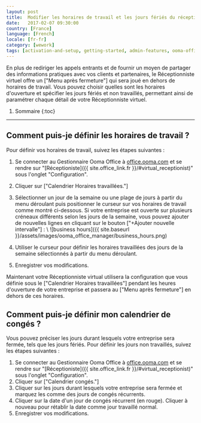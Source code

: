 ```yaml
---
layout: post
title:  Modifier les horaires de travail et les jours fériés du réceptionniste virtuel
date:   2017-02-07 09:30:00
country: [France]
language: [French]
locale: [fr-fr]
category: [wework]
tags: [activation-and-setup, getting-started, admin-features, ooma-office-manager, wework]
---
```


En plus de rediriger les appels entrants et de fournir un moyen de partager des informations pratiques avec vos clients et partenaires, le Réceptionniste virtuel offre un ["Menu après fermeture"] qui sera joué en dehors de horaires de travail. Vous pouvez choisir quelles sont les horaires d'ouverture et spécifier les jours fériés et non travaillés, permettant ainsi de paramétrer chaque détail de votre Réceptionniste virtuel.

1. Sommaire
{:toc}
* * *

## Comment puis-je définir les horaires de travail ?

Pour définir vos horaires de travail, suivez les étapes suivantes :

1. Se connecter au Gestionnaire Ooma Office à [office.ooma.com](office.ooma.com) et se rendre sur "[Réceptioniste]({{ site.office_link.fr }}/#virtual_receptionist)" sous l'onglet "Configuration".
2. Cliquer sur ["Calendrier Horaires travaillées."]
3. Sélectionner un jour de la semaine ou une plage de jours à partir du menu déroulant puis positionner le curseur sur vos horaires de travail comme montré ci-dessous. Si votre entreprise est ouverte sur plusieurs créneaux différents selon les jours de la semaine, vous pouvez ajouter de nouvelles lignes en cliquant sur le bouton ["+Ajouter nouvelle intervalle"] : \\
   ![business hours]({{ site.baseurl }}/assets/images/ooma_office_manager/business_hours.png)

4. Utiliser le curseur pour définir les horaires travaillées des jours de la semaine sélectionnés à partir du menu déroulant.
5. Enregistrer vos modifications.

Maintenant votre Réceptionniste virtual utilisera la configuration que vous définie sous le ["Calendrier Horaires travaillées"] pendant les heures d'ouverture de votre entreprise et passera au ["Menu après fermeture"] en dehors de ces horaires.

## Comment puis-je définir mon calendrier de congés ?

Vous pouvez préciser les jours durant lesquels votre entreprise sera fermée, tels que les jours fériés. Pour définir les jours non travaillés, suivez les étapes suivantes :

1. Se connecter au Gestionnaire Ooma Office à [office.ooma.com](office.ooma.com) et se rendre sur "[Réceptioniste]({{ site.office_link.fr }}/#virtual_receptionist)" sous l'onglet "Configuration".
2. Cliquer sur ["Calendrier congés."]
3. Cliquer sur les jours durant lesquels votre entreprise sera fermée et marquez les comme des jours de congés récurrents.
4. Cliquer sur la date d'un jour de congés récurrent (en rouge). Cliquer à nouveau pour rétablir la date comme jour travaillé normal.
5. Enregistrer vos modifications.